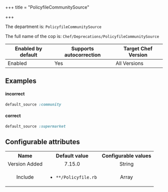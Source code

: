 +++
title = "PolicyfileCommunitySource"

+++

<!-- This content is automatically generated. See https://github.com/chef/chef-web-docs/blob/main/generated/README.md -->

The department is: `PolicyfileCommunitySource`

The full name of the cop is: `Chef/Deprecations/PolicyfileCommunitySource`

| Enabled by default | Supports autocorrection | Target Chef Version |
| --- | --- | --- |
| Enabled | Yes | All Versions |

## Examples


#### incorrect

```ruby
default_source :community
```

#### correct

```ruby
default_source :supermarket
```

## Configurable attributes

<table>
<tbody><tr>
<th>Name</th>
<th>Default value</th>
<th>Configurable values</th>
</tr>
<tr>
<td style="text-align:center">Version Added</td>
<td style="text-align:center">7.15.0</td>
<td style="text-align:center">String</td>
</tr>
<tr><td style="text-align:center">Include</td>
<td style="text-align:center"><ul>
<li><code>**/Policyfile.rb</code></li>
</ul>
</td>
<td style="text-align:center">Array</td>
</tr></tbody></table>
